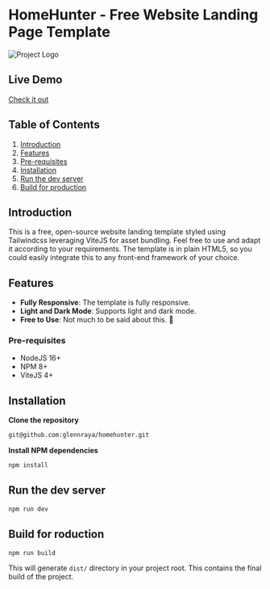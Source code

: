 # HomeHunter - Free Website Landing Page Template

![Project Logo](https://jsonfakery.imgix.net/homehunter-github-social-media-banner.jpg)

## Live Demo

[Check it out](https://homehunter.jsonfakery.com)

## Table of Contents

1. [Introduction](#introduction)
2. [Features](#features)
3. [Pre-requisites](#pre-requisites)
4. [Installation](#installation)
5. [Run the dev server](#run-the-dev-server)
6. [Build for production](#build-for-production)

## Introduction

This is a free, open-source website landing template styled using Tailwindcss leveraging ViteJS for asset bundling. Feel free to use and adapt it according to your requirements. The template is in plain HTML5, so you could easily integrate this to any front-end framework of your choice.

## Features

- **Fully Responsive**: The template is fully responsive.
- **Light and Dark Mode**: Supports light and dark mode.
- **Free to Use**: Not much to be said about this. 🫰

### Pre-requisites

- NodeJS 16+
- NPM 8+
- ViteJS 4+

## Installation

**Clone the repository**

```bash
git@github.com:glennraya/homehunter.git
```

**Install NPM dependencies**

```bash
npm install
```

## Run the dev server

```bash
npm run dev
```

## Build for roduction

```bash
npm run build
```

This will generate  `dist/` directory in your project root. This contains the final build of the project.
